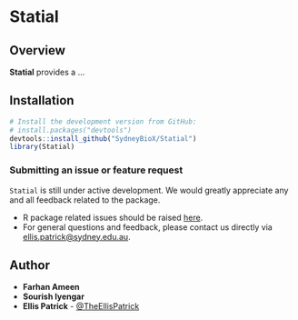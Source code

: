 Statial
======================================================

Overview
--------

**Statial** provides a ...


Installation
--------

```r
# Install the development version from GitHub:
# install.packages("devtools")
devtools::install_github("SydneyBioX/Statial")
library(Statial)
```

### Submitting an issue or feature request

`Statial` is still under active development. We would greatly appreciate any and 
all feedback related to the package.

* R package related issues should be raised [here](https://github.com/SydneyBioX/Statial/issues).
* For general questions and feedback, please contact us directly via [ellis.patrick@sydney.edu.au](mailto:ellis.patrick@sydney.edu.au).


## Author

* **Farhan Ameen**
* **Sourish Iyengar**
* **Ellis Patrick**  - [@TheEllisPatrick](https://twitter.com/TheEllisPatrick)
